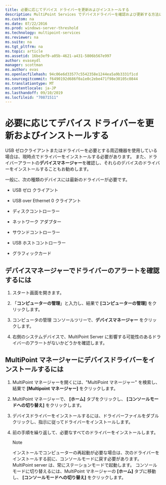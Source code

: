 ```yaml
---
title: 必要に応じてデバイス ドライバーを更新およびインストールする
description: MultiPoint Services でデバイスドライバーを確認および更新する方法について説明します。
ms.custom: na
ms.date: 07/22/2016
ms.prod: windows-server-threshold
ms.technology: multipoint-services
ms.reviewer: na
ms.suite: na
ms.tgt_pltfrm: na
ms.topic: article
ms.assetid: 16be3ef9-a05b-4621-a431-5806b567e997
author: evaseydl
manager: scottman
ms.author: evas
ms.openlocfilehash: 94c06e6d33577c5542358e1244ea5a9b3331f1cd
ms.sourcegitcommit: f6490192d686f0a1e0c2ebe471f98e30105c0844
ms.translationtype: MT
ms.contentlocale: ja-JP
ms.lasthandoff: 09/10/2019
ms.locfileid: "70871511"
---
```

# <a name="update-and-install-device-drivers-if-needed"></a>必要に応じてデバイス ドライバーを更新およびインストールする
USB ゼロクライアントまたはドライバーを必要とする周辺機器を使用している場合は、現時点でドライバーをインストールする必要があります。 また、ドライバーアラートの**デバイスマネージャー**を確認し、それらのデバイスのドライバーをインストールすることもお勧めします。  
  
一般に、次の種類のデバイスには最新のドライバーが必要です。  
  
-   USB ゼロ クライアント  
  
-   USB over Ethernet 0 クライアント  
  
-   ディスクコントローラー  
  
-   ネットワーク アダプター  
  
-   サウンドコントローラー  
  
-   USB ホストコントローラー

-   グラフィックカード


## <a name="to-check-for-driver-alerts-in-device-manager"></a>デバイスマネージャーでドライバーのアラートを確認するには  
  
1.  スタート画面を開きます。  
  
2.  「**コンピューターの管理**」と入力し、結果で **[コンピューターの管理]** をクリックします。  
  
3.  コンピュータの管理 コンソールツリーで、**デバイスマネージャー** をクリックします。  
  
4.  右側のシステムデバイスで、MultiPoint Server に影響する可能性のあるドライバーのアラートがないかどうかを確認します。  
  
## <a name="to-install-device-drivers-in-multipoint-manager"></a>MultiPoint マネージャーにデバイスドライバーをインストールするには  
  
1.  MultiPoint マネージャーを開くには、"MultiPoint マネージャー" を検索し、結果で **[Multipoint マネージャー]** をクリックします。  
  
2.  MultiPoint マネージャーで、 **[ホーム]** タブをクリックし、 **[コンソールモードへの切り替え]** をクリックします。  
  
3.  デバイスドライバーをインストールするには、ドライバーファイルをダブルクリックし、指示に従ってドライバーをインストールします。  
  
4.  前の手順を繰り返して、必要なすべてのドライバーをインストールします。  
  
    > [!NOTE]  
    > インストールでコンピューターの再起動が必要な場合は、次のドライバーをインストールする前に、コンソールモードに戻す必要があります。 MultiPoint server は、常にステーションモードで起動します。 コンソールモードに切り替えるには、MultiPoint マネージャーの **[ホーム]** タブに移動し、 **[コンソールモードへの切り替え]** をクリックします。